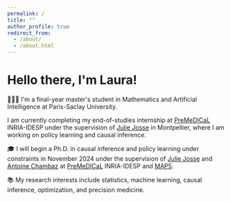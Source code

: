 ```yaml
---
permalink: /
title: ""
author_profile: true
redirect_from: 
  - /about/
  - /about.html
---
```


Hello there, I'm Laura!
======


👩🏽‍💻 I'm a final-year master's student in Mathematics and Artificial Intelligence at Paris-Saclay University. 

I am currently completing my end-of-studies internship at [PreMeDICaL](https://team.inria.fr/premedical/) INRIA-IDESP under the supervision of [Julie Josse](https://juliejosse.com/) in Montpellier, where I am working on policy learning and causal inference.

🎓 I will begin a Ph.D. in causal inference and policy learning under constraints in November 2024 under the supervision of [Julie Josse](https://juliejosse.com/) and [Antoine Chambaz](https://helios2.mi.parisdescartes.fr/~chambaz/) at [PreMeDICaL](https://team.inria.fr/premedical/) INRIA-IDESP and [MAP5](https://map5.mi.parisdescartes.fr).

📚 My research interests include statistics, machine learning, causal inference, optimization, and precision medicine.


